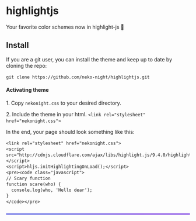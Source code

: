 # highlightjs

Your favorite color schemes now in highlight-js 🎨

## Install 

If you are a git user, you can install the theme and keep up to date by cloning the repo:

    git clone https://github.com/neko-night/highlightjs.git 

#### Activating theme

1\. Copy `nekonight.css` to your desired directory.

2\. Include the theme in your html. `<link rel="stylesheet" href="nekonight.css">`

In the end, your page should look something like this:

    <link rel="stylesheet" href="nekonight.css">
    <script src="http://cdnjs.cloudflare.com/ajax/libs/highlight.js/9.4.0/highlight.min.js"></script>
    <script>hljs.initHighlightingOnLoad();</script>
    <pre><code class="javascript">
    // Scary function
    function scare(who) {
      console.log(who, 'Hello dear');
    }
    </code></pre>

<img src="https://raw.githubusercontent.com/BrunoCiccarino/nekonight/refs/heads/main/img/line-gradient.svg" alt="line break" width="100%" height="3px">
